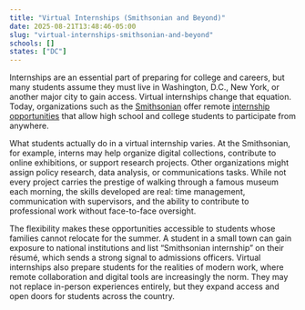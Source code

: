 ```yaml
---
title: "Virtual Internships (Smithsonian and Beyond)"
date: 2025-08-21T13:48:46-05:00
slug: "virtual-internships-smithsonian-and-beyond"
schools: []
states: ["DC"]
---
```



Internships are an essential part of preparing for college and careers, but many students assume they must live in Washington, D.C., New York, or another major city to gain access. Virtual internships change that equation. Today, organizations such as the [Smithsonian](https://www.si.edu/) offer remote [internship opportunities](https://intern.si.edu/) that allow high school and college students to participate from anywhere.

What students actually do in a virtual internship varies. At the Smithsonian, for example, interns may help organize digital collections, contribute to online exhibitions, or support research projects. Other organizations might assign policy research, data analysis, or communications tasks. While not every project carries the prestige of walking through a famous museum each morning, the skills developed are real: time management, communication with supervisors, and the ability to contribute to professional work without face-to-face oversight.

The flexibility makes these opportunities accessible to students whose families cannot relocate for the summer. A student in a small town can gain exposure to national institutions and list “Smithsonian internship” on their résumé, which sends a strong signal to admissions officers. Virtual internships also prepare students for the realities of modern work, where remote collaboration and digital tools are increasingly the norm. They may not replace in-person experiences entirely, but they expand access and open doors for students across the country.


